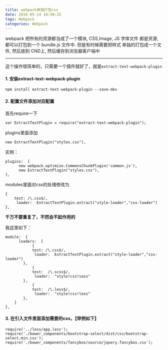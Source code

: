 ```yaml
---
title: webpack单独打包css
date: 2016-05-14 10:50:25
tags: Webpack
categories: Webpack
---
```

webpack 把所有的资源都当成了一个模块, CSS,Image, JS 字体文件 都是资源, 都可以打包到一个 bundle.js 文件中. 
但是有时候需要把样式 单独的打包成一个文件, 然后放到 CND上, 然后缓存到浏览器客户端中
<!--more-->

---
这个操作很简单的，只需要一个插件就好了，就是`extract-text-webpack-plugin`

#### 1. 安装extract-text-webpack-plugin
```
npm install extract-text-webpack-plugin --save-dev
```

#### 2. 配置文件添加对应配置
首先require一下
```
var ExtractTextPlugin = require("extract-text-webpack-plugin");
```
plugins里面添加
```
new ExtractTextPlugin("styles.css"),
```
实例：
```
plugins:  [
      new webpack.optimize.CommonsChunkPlugin('common.js'),
      new ExtractTextPlugin("styles.css"),  
],
```
modules里面对css的处理修改为
```
{
    test: /\.css$/,
     loader:  ExtractTextPlugin.extract("style-loader","css-loader")
},
```
**千万不要重复了，不然会不起作用的**

  我这里如下：
```
module:  {
      loaders:  [
            {
            test: /\.css$/,
             loader:  ExtractTextPlugin.extract("style-loader","css-loader")
        },
            {
            test:  /\.scss$/,
             loader:  "style!css!sass"
        },
            {
            test:  /\.less$/,
             loader:  "style!css!less"
        },
    ]
},
```
#### 3. 在引入文件里面添加需要的css，【举例如下】

```
require('../less/app.less');
require('./bower_components/bootstrap-select/dist/css/bootstrap-select.min.css');
require('./bower_components/fancybox/source/jquery.fancybox.css');
```
